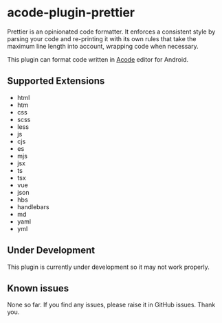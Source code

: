 # acode-plugin-prettier

Prettier is an opinionated code formatter. It enforces a consistent style by parsing your code and re-printing it with its own rules that take the maximum line length into account, wrapping code when necessary.

This plugin can format code written in [Acode](https://acode.foxdebug.com) editor for Android.

## Supported Extensions

- html
- htm
- css
- scss
- less
- js
- cjs
- es
- mjs
- jsx
- ts
- tsx
- vue
- json
- hbs
- handlebars
- md
- yaml
- yml

## Under Development

This plugin is currently under development so it may not work properly.

## Known issues

None so far. If you find any issues, please raise it in GitHub issues. Thank you.
